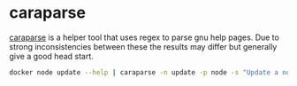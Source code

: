 # caraparse

[caraparse] is a helper tool that uses regex to parse gnu help pages. Due to strong inconsistencies between these the results may differ but generally give a good head start.

```sh
docker node update --help | caraparse -n update -p node -s "Update a node"
```


[caraparse]:https://github.com/rsteube/carapace-bin/tree/master/cmd/caraparse
